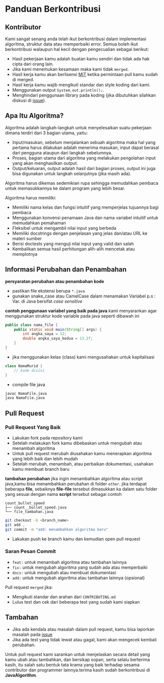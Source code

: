 # Panduan Berkontribusi

## Kontributor

Kami sangat senang anda telah ikut berkontribusi dalam implementasi algoritma, struktur data atau memperbaiki error.
Semua boleh ikut berkontribusi walaupun hal kecil dengan pengecualian sebagai berikut:

- Hasil pekerjaan kamu adalah buatan kamu sendiri dan tidak ada hak cipta dari orang lain.
- Jika kami menemukan kesamaan maka kami tidak `merged`.
- Hasil kerja kamu akan berlisensi [MIT](LICENSE) ketika permintaan pull kamu sudah di merged.
- Hasil kerja kamu wajib mengikuti standar dan style koding dari kami.
- Menggunakan output `System.out.println();`.
- Menghindari penggunaan library pada koding (jika dibutuhkan silahkan diskusi di [issue](https://github.com/bellshade/JavaAlgorithm/issues)).

## Apa Itu Algoritma?

Algoritma adalah langkah-langkah untuk menyelesaikan suatu pekerjaan dimana terdiri dari 3 bagian utama, yaitu:

- Input/masukan, sebelum menjalankan sebuah algoritma maka hal yang pertama harus dilakukan adalah menerima masukan, input dapat berasal dari pengguna ataupun dari langkah sebelumnya.
- Proses, bagian utama dari algoritma yang melakukan pengolahan input yang akan menghasilkan output.
- Output/keluaran, output adalah hasil dari bagian proses, output ini juga bisa digunakan untuk langkah selanjutnya (jika masih ada).

Algoritma harus dikemas sedemikian rupa sehingga memudahkan pembaca untuk memasukkannya ke dalam program yang lebih besar.

Algoritma harus memiliki:

- Memiliki nama kelas dan fungsi intuitif yang memperjelas tujuannya bagi pembaca
- Menggunakan konvensi penamaan Java dan nama variabel intuitif untuk memudahkan pemahaman
- Fleksibel untuk mengambil nilai input yang berbeda
- Memiliki docstrings dengan penjelasan yang jelas dan/atau URL ke materi sumber
- Berisi doctests yang menguji nilai input yang valid dan salah
- Kembalikan semua hasil perhitungan alih-alih mencetak atau memplotnya

## Informasi Perubahan dan Penambahan
**persyaratan perubahan atau penambahan kode**
- pastikan file ekstensi berupa ``*.java``
- gunakan snake_case atau CamelCase dalam menamakan Variabel p.s : Var. di Java bersifat *case sensitive*

**contoh penggunaan variabel yang baik pada java**
kami menyarankan agar menggunakan struktur kode variable pada java seperti dibawah ini
```java
public class nama_file {
    public static void main(String[] args) {
        int angka_saya = 12;
        double angka_saya_kedua = 13.2f;
    }
}
```

- jika menggunakan kelas (class) kami mengusahakan untuk kapitalisasi
```java
class NamaMurid {
    // kode disini
}
```

- compile file java

```bash
javac NamaFile.java
java NamaFile.java
```

## Pull Request

### Pull Request Yang Baik

- Lakukan fork pada repository kami
- Setelah melakukan fork kamu dibebaskan untuk mengubah atau menambah algoritma
- Untuk pull request merubah diusahakan kamu menerapkan algoritma yang lebih baik dan lebih mudah
- Setelah merubah, menambah, atau perbaikan dokumentasi, usahakan kamu membuat branch baru

**tambahan perubahan**
jika ingin menambahkan algoritma atau script java,kamu bisa menambahkan perubahan di folder ``other``. jika terdapat beberapa __file__, sebaiknya __file-file__ tersebut dimasukkan ka dalam satu folder yang sesuai dengan nama __script__ tersebut sebagai contoh

```
count_bullet_speed
├── count__bullet_speed.java
└── file_tambahan.java
```

```bash
git checkout -b <branch_name>
git add .
git commit -m "add: menambahkan algoritma baru"
```

- Lakukan push ke branch kamu dan kemudian open pull request

### Saran Pesan Commit

- `feat:` untuk menambah algoritma atau tambahan lainnya
- `fix:` untuk mengubah algoritma yang sudah ada atau memperbaiki
- `docs:` untuk mengubah atau membuat dokumentasi
- `add:` untuk mengubah algoritma atau tambahan lainnya (opsional)

Pull request `merged` jika:

- Mengikuti standar dan arahan dari `CONTRIBUTING.md`
- Lulus test dan cek dari beberapa test yang sudah kami siapkan

## Tambahan

- Jika ada kendala atau masalah dalam pull request, kamu bisa laporkan masalah pada [issue](https://github.com/bellshade/JavaAlgorithm/issues)
- Jika ada test yang tidak lewat atau gagal, kami akan mengecek kembali perubahan.

Untuk pull request kami sarankan untuk menjelaskan secara detail yang kamu ubah atau tambahkan, dan bersikap sopan, serta selalu berterima kasih, itu salah satu bentuk tata krama yang baik terhadap sesama contributor dan programmer lainnya.terima kasih sudah berkontribusi di **JavaAlgorithm**.
